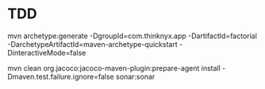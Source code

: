 # TDD

mvn archetype:generate -DgroupId=com.thinknyx.app -DartifactId=factorial -DarchetypeArtifactId=maven-archetype-quickstart -DinteractiveMode=false


mvn clean org.jacoco:jacoco-maven-plugin:prepare-agent install -Dmaven.test.failure.ignore=false sonar:sonar
